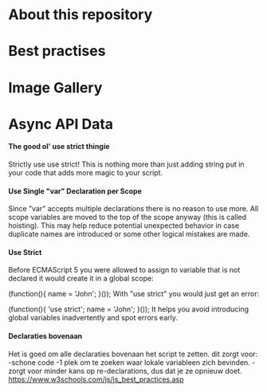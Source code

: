# About this repository
# Best practises
# Image Gallery
# Async API Data



#### The good ol' use strict thingie
Strictly use use strict! This is nothing more than just adding string put in your code that adds more magic to your script.


#### Use Single "var" Declaration per Scope
Since "var" accepts multiple declarations there is no reason to use more. All scope variables are moved to the top of the scope anyway (this is called hoisting). This may help reduce potential unexpected behavior in case duplicate names are introduced or some other logical mistakes are made.

#### Use Strict
Before ECMAScript 5 you were allowed to assign to variable that is not declared it would create it in a global scope:

(function(){
    name = 'John';
}());
With "use strict" you would just get an error:

(function(){
    'use strict';
    name = 'John';
}());
It helps you avoid introducing global variables inadvertently and spot errors early.

#### Declaraties bovenaan
Het is goed om alle declaraties bovenaan het script te zetten.
dit zorgt voor:
-schone code
-1 plek om te zoeken waar lokale variableen zich bevinden.
-zorgt voor minder kans op re-declarations, dus dat je ze opnieuw doet.
https://www.w3schools.com/js/js_best_practices.asp
